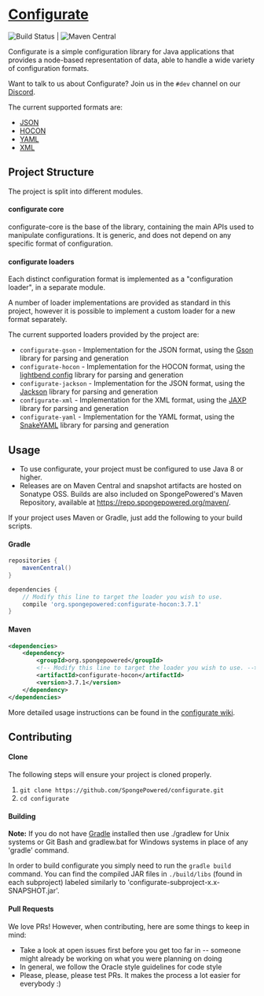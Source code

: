 # [Configurate](https://configurate.aoeu.xyz/) 
![Build Status](https://github.com/SpongePowered/Configurate/workflows/Build%20And%20Test/badge.svg) | ![Maven Central](https://img.shields.io/maven-central/v/org.spongepowered/configurate-core?color=%23f6cf17)

Configurate is a simple configuration library for Java applications that provides a node-based representation of data, able to handle a wide variety of configuration formats.

Want to talk to us about Configurate? Join us in the `#dev` channel on our [Discord](https://discord.gg/PtaGRAs).

The current supported formats are:

* [JSON](https://www.json.org/)
* [HOCON](https://github.com/lightbend/config/blob/master/HOCON.md)
* [YAML](http://yaml.org/)
* [XML](https://www.w3.org/XML/)

## Project Structure
The project is split into different modules.

#### configurate core
configurate-core is the base of the library, containing the main APIs used to manipulate configurations. It is generic, and does not depend on any specific format of configuration.

#### configurate loaders
Each distinct configuration format is implemented as a "configuration loader", in a separate module.

A number of loader implementations are provided as standard in this project, however it is possible to implement a custom loader for a new format separately.

The current supported loaders provided by the project are:

* `configurate-gson` - Implementation for the JSON format, using the [Gson](https://github.com/google/gson) library for parsing and generation
* `configurate-hocon` - Implementation for the HOCON format, using the [lightbend config](https://github.com/lightbend/config) library for parsing and generation
* `configurate-jackson` - Implementation for the JSON format, using the [Jackson](https://github.com/FasterXML/jackson-core) library for parsing and generation
* `configurate-xml` - Implementation for the XML format, using the [JAXP](https://docs.oracle.com/javase/tutorial/jaxp/index.html) library for parsing and generation
* `configurate-yaml` - Implementation for the YAML format, using the [SnakeYAML](https://bitbucket.org/asomov/snakeyaml) library for parsing and generation


## Usage

* To use configurate, your project must be configured to use Java 8 or higher.
* Releases are on Maven Central and snapshot artifacts are hosted on Sonatype OSS. Builds are also included on SpongePowered's Maven Repository, available at https://repo.spongepowered.org/maven/.

If your project uses Maven or Gradle, just add the following to your build scripts.

#### Gradle

```groovy
repositories {
    mavenCentral()
}

dependencies {
    // Modify this line to target the loader you wish to use.
    compile 'org.spongepowered:configurate-hocon:3.7.1'
}
```

#### Maven

```xml
<dependencies>
    <dependency>
        <groupId>org.spongepowered</groupId>
        <!-- Modify this line to target the loader you wish to use. -->
        <artifactId>configurate-hocon</artifactId>
        <version>3.7.1</version>
    </dependency>
</dependencies>
```

More detailed usage instructions can be found in the [configurate wiki](https://github.com/SpongePowered/configurate/wiki).

## Contributing

#### Clone
The following steps will ensure your project is cloned properly.

1. `git clone https://github.com/SpongePowered/configurate.git`
2. `cd configurate`

#### Building
**Note:** If you do not have [Gradle](https://www.gradle.org/) installed then use ./gradlew for Unix systems or Git Bash and gradlew.bat for Windows systems in place of any 'gradle' command.

In order to build configurate you simply need to run the `gradle build` command. You can find the compiled JAR files in `./build/libs`  (found in each subproject) labeled similarly to 'configurate-subproject-x.x-SNAPSHOT.jar'.

#### Pull Requests
We love PRs! However, when contributing, here are some things to keep in mind:

- Take a look at open issues first before you get too far in -- someone might already be working on what you were planning on doing
- In general, we follow the Oracle style guidelines for code style
- Please, please, please test PRs. It makes the process a lot easier for everybody :)
